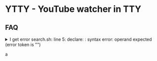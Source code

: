 # YTTY - YouTube watcher in TTY

## FAQ

<details>
<summary>
I get error search.sh: line 5: declare: : syntax error: operand expected (error token is "")
</summary>

Most likely, you're trying to enter special characters

</details>

a